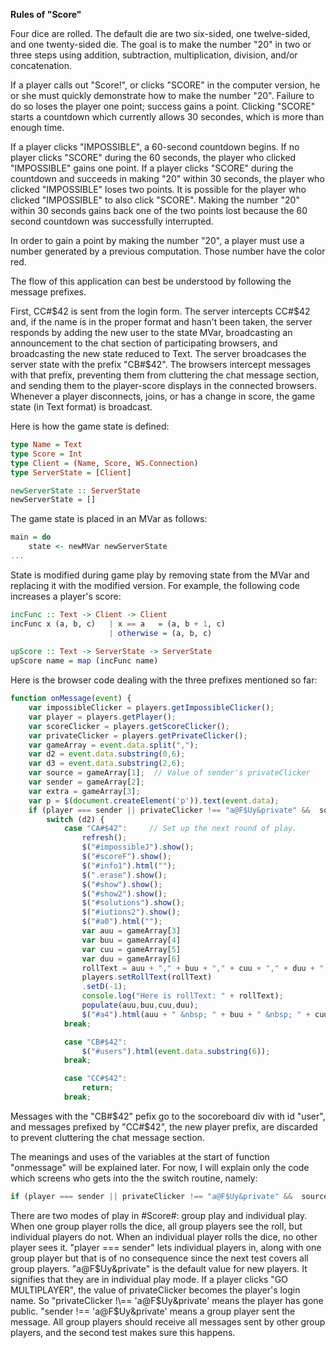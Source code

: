 


**Rules of "Score"**

Four dice are rolled. The default die are two six-sided, one twelve-sided, and one twenty-sided die. The goal is to make the number "20" in two or three steps using addition, subtraction, multiplication, division, and/or concatenation.

If a player calls out "Score!", or clicks "SCORE" in the computer version, he or she must quickly demonstrate how to make the number "20". Failure to do so loses the player one point; success gains a point. Clicking "SCORE" starts a countdown which currently allows 30 secondes, which is more than enough time. 

If a player clicks "IMPOSSIBLE", a 60-second countdown begins. If no player clicks "SCORE" during the 60 seconds, the player who clicked "IMPOSSIBLE" gains one point. If a player clicks "SCORE" during the countdown and succeeds in making "20" within 30 seconds, the player who clicked "IMPOSSIBLE" loses two points. It is possible for the player who clicked "IMPOSSIBLE" to also click "SCORE". Making the number "20" within 30 seconds gains back one of the two points lost because the 60 second countdown was successfully interrupted.

In order to gain a point by making the number "20", a player must use a number generated by a previous computation. Those number have the color red.

The flow of this application can best be understood by following the message prefixes.

First, CC#$42 is sent from the login form.
The server intercepts CC#$42 and, if the name is in the proper format and hasn't been taken, the server responds by adding the new user to the state MVar, broadcasting an announcement to the chat section of participating browsers, and broadcasting the new state reduced to Text. The server broadcases the server state with the prefix "CB#$42". The browsers intercept messages with that prefix, preventing them from cluttering the chat message section, and sending them to the player-score displays in the connected browsers. Whenever a player disconnects, joins, or has a change in score, the game state (in Text format) is broadcast.

Here is how the game state is defined:

```haskell
type Name = Text
type Score = Int
type Client = (Name, Score, WS.Connection)
type ServerState = [Client]

newServerState :: ServerState
newServerState = []
```

The game state is placed in an MVar as follows:

```haskell
main = do
    state <- newMVar newServerState
... 
```
State is modified during game play by removing state from the MVar and replacing it with the modified version. For example, the following code increases a player's score:

```haskell
incFunc :: Text -> Client -> Client
incFunc x (a, b, c)   | x == a   = (a, b + 1, c)
                      | otherwise = (a, b, c)
                      
upScore :: Text -> ServerState -> ServerState 
upScore name = map (incFunc name)
```
Here is the browser code dealing with the three prefixes mentioned so far:
```javascript
function onMessage(event) {
    var impossibleClicker = players.getImpossibleClicker();
    var player = players.getPlayer();
    var scoreClicker = players.getScoreClicker();
    var privateClicker = players.getPrivateClicker();
    var gameArray = event.data.split(",");
    var d2 = event.data.substring(0,6);
    var d3 = event.data.substring(2,6);
    var source = gameArray[1];  // Value of sender's privateClicker
    var sender = gameArray[2];
    var extra = gameArray[3];
    var p = $(document.createElement('p')).text(event.data); 
    if (player === sender || privateClicker !== "a@F$Uy&private" &&  source !== "a@F$Uy&private") {
        switch (d2) {
            case "CA#$42":     // Set up the next round of play.
                refresh(); 
                $("#impossibleJ").show();
                $("#scoreF").show();
                $("#info1").html("");
                $(".erase").show();
                $("#show").show();
                $("#show2").show();
                $("#solutions").show();
                $("#iutions2").show();
                $("#a0").html("");
                var auu = gameArray[3]
                var buu = gameArray[4]
                var cuu = gameArray[5]
                var duu = gameArray[6]
                rollText = auu + "," + buu + "," + cuu + "," + duu + "," + 42;
                players.setRollText(rollText) 
                .setD(-1);
                console.log("Here is rollText: " + rollText); 
                populate(auu,buu,cuu,duu);
                $("#a4").html(auu + " &nbsp; " + buu + " &nbsp; " + cuu + " &nbsp; " + duu);
            break;

            case "CB#$42":
                $("#users").html(event.data.substring(6));
            break;

            case "CC#$42":
                return;
            break;
```
Messages with the "CB#$42" pefix go to the socoreboard div with id "user", and messages prefixed by "CC#$42", the new player prefix, are discarded to prevent cluttering the chat message section.

The meanings and uses of the variables at the start of function "onmessage" will be explained later. For now, I will explain only the code which screens who gets into the the switch routine, namely:

```javascript
if (player === sender || privateClicker !== "a@F$Uy&private" &&  source !== "a@F$Uy&private")
```

There are two modes of play in #Score#: group play and individual play. When one group player rolls the dice, all group players see the roll, but individual players do not. When an individual player rolls the dice, no other player sees it. "player \=\== sender" lets individual players in, along with one group player but that is of no consequence since the next test covers all group players. "a@F$Uy&private" is the default value for new players. It signifies that they are in individual play mode. If a player clicks "GO MULTIPLAYER", the value of privateClicker becomes the player's login name. So "privateClicker !\== 'a@F$Uy&private' means the player has gone public. "sender !== 'a@F$Uy&private' means a group player sent the message. All group players should receive all messages sent by other group players, and the second test makes sure this happens.

